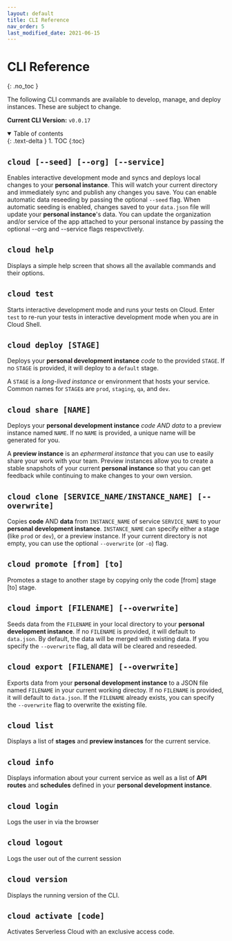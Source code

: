 ```yaml
---
layout: default
title: CLI Reference
nav_order: 5
last_modified_date: 2021-06-15
---
```


# CLI Reference

{: .no_toc }

The following CLI commands are available to develop, manage, and deploy instances. These are subject to change.

**Current CLI Version:** `v0.0.17`

<details open markdown="block">
  <summary>
    Table of contents
  </summary>
  {: .text-delta }
1. TOC
{:toc}
</details>

## `cloud [--seed] [--org] [--service]`

Enables interactive development mode and syncs and deploys local changes to your **personal instance**. This will watch your current directory and immediately sync and publish any changes you save. You can enable automatic data reseeding by passing the optional `--seed` flag. When automatic seeding is enabled, changes saved to your `data.json` file will update your **personal instance**'s data. You can update the organization and/or service of the app attached to your personal instance by passing the optional --org and --service flags respevctively. 

## `cloud help`

Displays a simple help screen that shows all the available commands and their options.


## `cloud test`

Starts interactive development mode and runs your tests on Cloud. Enter `test` to re-run your tests in interactive development mode when you are in Cloud Shell.

## `cloud deploy [STAGE]`

Deploys your **personal development instance** _code_ to the provided `STAGE`. If no `STAGE` is provided, it will deploy to a `default` stage.

A `STAGE` is a _long-lived instance_ or environment that hosts your service. Common names for `STAGE`s are `prod`, `staging`, `qa`, and `dev`.

## `cloud share [NAME]`

Deploys your **personal development instance** _code AND data_ to a preview instance named `NAME`. If no `NAME` is provided, a unique name will be generated for you.

A **preview instance** is an _ephermeral instance_ that you can use to easily share your work with your team. Preview instances allow you to create a stable snapshots of your current **personal instance** so that you can get feedback while continuing to make changes to your own version.

## `cloud clone [SERVICE_NAME/INSTANCE_NAME] [--overwrite]`

Copies **code** AND **data** from `INSTANCE_NAME` of service `SERVICE_NAME` to your **personal development instance**. `INSTANCE_NAME` can specify either a stage (like `prod` or `dev`), or a preview instance. If your current directory is not empty, you can use the optional `--overwrite` (or `-o`) flag.

## `cloud promote [from] [to]`

Promotes a stage to another stage by copying only the code [from] stage [to] stage.

## `cloud import [FILENAME] [--overwrite] `

Seeds data from the `FILENAME` in your local directory to your **personal development instance**. If no `FILENAME` is provided, it will default to `data.json`. By default, the data will be merged with existing data. If you specify the `--overwrite` flag, all data will be cleared and reseeded.

## `cloud export [FILENAME] [--overwrite] `

Exports data from your **personal development instance** to a JSON file named `FILENAME` in your current working directoy. If no `FILENAME` is provided, it will default to `data.json`. If the `FILENAME` already exists, you can specify the `--overwrite` flag to overwrite the existing file.

## `cloud list`

Displays a list of **stages** and **preview instances** for the current service.

## `cloud info`

Displays information about your current service as well as a list of **API routes** and **schedules** defined in your **personal development instance**.

## `cloud login`

Logs the user in via the browser

## `cloud logout`

Logs the user out of the current session

## `cloud version`

Displays the running version of the CLI.

## `cloud activate [code]`

Activates Serverless Cloud with an exclusive access code. 
